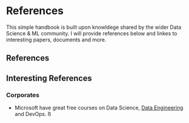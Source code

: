 # References

This simple handbook is built upon knowldege shared by the wider Data Science & ML community. I will provide references below and linkes to interesting papers, documents and more.

## References

## Interesting References

### Corporates
* Microsoft have great free courses on Data Science, [Data Engineering](https://docs.microsoft.com/en-gb/learn/modules/choose-storage-approach-in-azure/4-transactions) and DevOps. ß